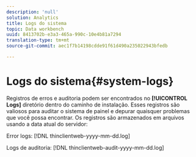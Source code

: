 ```yaml
---
description: 'null'
solution: Analytics
title: Logs do sistema
topic: Data workbench
uuid: 8413702b-e3a3-465a-990c-10e4b81a7294
translation-type: tm+mt
source-git-commit: aec1f7b14198cdde91f61d490a235022943bfedb

---
```



# Logs do sistema{#system-logs}

Registros de erros e auditoria podem ser encontrados no **[!UICONTROL Logs]** diretório dentro do caminho de instalação. Esses registros são valiosos para auditar o sistema de painel e depurar quaisquer problemas que você possa encontrar. Os registros são armazenados em arquivos usando a data atual do servidor:

Error logs: [!DNL thinclientweb-yyyy-mm-dd.log]

Logs de auditoria: [!DNL thinclientweb-audit-yyyy-mm-dd.log]
